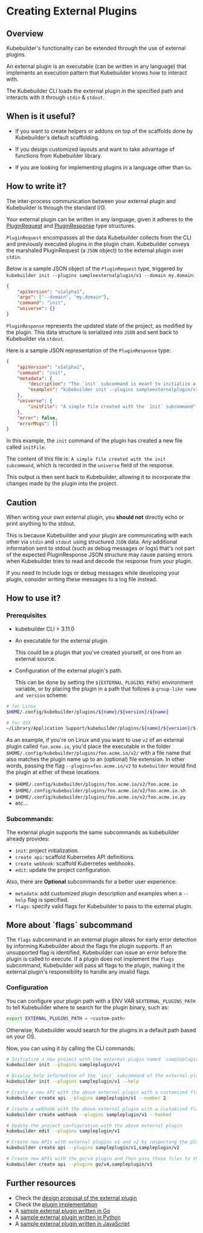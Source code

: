 # Creating External Plugins

## Overview

Kubebuilder's functionality can be extended through the use of external plugins.

An external plugin is an executable (can be written in any language) that implements an execution pattern that Kubebuilder knows how to interact with.

The Kubebuilder CLI loads the external plugin in the specified path and interacts with it through `stdin` & `stdout`.

## When is it useful?

- If you want to create helpers or addons on top of the scaffolds done by Kubebuilder's default scaffolding.

- If you design customized layouts and want to take advantage of functions from Kubebuilder library.

- If you are looking for implementing plugins in a language other than `Go`.

## How to write it?

The inter-process communication between your external plugin and Kubebuilder is through the standard I/O.

Your external plugin can be written in any language, given it adheres to the [PluginRequest][PluginRequest] and [PluginResponse][PluginResponse] type structures.

`PluginRequest` encompasses all the data Kubebuilder collects from the CLI and previously executed plugins in the plugin chain.
Kubebuilder conveys the marshaled PluginRequest (a `JSON` object) to the external plugin over `stdin`.

Below is a sample JSON object of the `PluginRequest` type, triggered by `kubebuilder init --plugins sampleexternalplugin/v1 --domain my.domain`:
```json
{
    "apiVersion": "v1alpha1",
    "args": ["--domain", "my.domain"],
    "command": "init",
    "universe": {}
}
```

`PluginResponse` represents the updated state of the project, as modified by the plugin. This data structure is serialized into `JSON` and sent back to Kubebuilder via `stdout`.

Here is a sample JSON representation of the `PluginResponse` type:
```json
{
    "apiVersion": "v1alpha1",
    "command": "init",
    "metadata": {
        "description": "The `init` subcommand is meant to initialize a project via Kubebuilder. It scaffolds a single file: `initFile`",
        "examples": "kubebuilder init --plugins sampleexternalplugin/v1 --domain my.domain"
    },
    "universe": {
        "initFile": "A simple file created with the `init` subcommand"
    },
    "error": false,
    "errorMsgs": []
}
```

In this example, the `init` command of the plugin has created a new file called `initFile`. 

The content of this file is: `A simple file created with the init subcommand`, which is recorded in the `universe` field of the response.

This output is then sent back to Kubebuilder, allowing it to incorporate the changes made by the plugin into the project.

<aside class="note">
<h1>Caution</h1>

When writing your own external plugin, you **should not** directly echo or print anything to the stdout. 

This is because Kubebuilder and your plugin are communicating with each other via `stdin` and `stdout` using structured `JSON` data.
Any additional information sent to stdout (such as debug messages or logs) that's not part of the expected PluginResponse JSON structure may cause parsing errors when Kubebuilder tries to read and decode the response from your plugin.

If you need to include logs or debug messages while developing your plugin, consider writing these messages to a log file instead.

</aside>

## How to use it?

### Prerequisites
- kubebuilder CLI > 3.11.0
- An executable for the external plugin.

  This could be a plugin that you've created yourself, or one from an external source.
- Configuration of the external plugin's path.

  This can be done by setting the `${EXTERNAL_PLUGINS_PATH}` environment variable, or by placing the plugin in a path that follows a `group-like name and version` scheme:
```sh
# for Linux
$HOME/.config/kubebuilder/plugins/${name}/${version}/${name}

# for OSX
~/Library/Application Support/kubebuilder/plugins/${name}/${version}/${name}
```
As an example, if you're on Linux and you want to use `v2` of an external plugin called `foo.acme.io`, you'd place the executable in the folder `$HOME/.config/kubebuilder/plugins/foo.acme.io/v2/` with a file name that also matches the plugin name up to an (optional) file extension.
In other words, passing the flag `--plugins=foo.acme.io/v2` to `kubebuilder` would find the plugin at either of these locations
* `$HOME/.config/kubebuilder/plugins/foo.acme.io/v2/foo.acme.io`
* `$HOME/.config/kubebuilder/plugins/foo.acme.io/v2/foo.acme.io.sh`
* `$HOME/.config/kubebuilder/plugins/foo.acme.io/v2/foo.acme.io.py`
* etc...

### Subcommands:

The external plugin supports the same subcommands as kubebuilder already provides:
- `init`: project initialization.
- `create api`: scaffold Kubernetes API definitions.
- `create webhook`: scaffold Kubernetes webhooks.
- `edit`: update the project configuration.

Also, there are **Optional** subcommands for a better user experience:
- `metadata`: add customized plugin description and examples when a `--help` flag is specified. 
- `flags`: specify valid flags for Kubebuilder to pass to the external plugin.

<aside class="note">
<h1>More about `flags` subcommand</h1>

The `flags` subcommand in an external plugin allows for early error detection by informing Kubebuilder about the flags the plugin supports. If an unsupported flag is identified, Kubebuilder can issue an error before the plugin is called to execute. 
If a plugin does not implement the `flags` subcommand, Kubebuilder will pass all flags to the plugin, making it the external plugin's responsibility to handle any invalid flags. 

</aside>

### Configuration

You can configure your plugin path with a ENV VAR `$EXTERNAL_PLUGINS_PATH` to tell Kubebuilder where to search for the plugin binary, such as:
```sh
export EXTERNAL_PLUGINS_PATH = <custom-path>
```

Otherwise, Kubebuilder would search for the plugins in a default path based on your OS.

Now, you can using it by calling the CLI commands:
```sh
# Initialize a new project with the external plugin named `sampleplugin`
kubebuilder init --plugins sampleplugin/v1

# Display help information of the `init` subcommand of the external plugin
kubebuilder init --plugins sampleplugin/v1 --help

# Create a new API with the above external plugin with a customized flag `number`
kubebuilder create api --plugins sampleplugin/v1 --number 2

# Create a webhook with the above external plugin with a customized flag `hooked`
kubebuilder create webhook --plugins sampleplugin/v1 --hooked

# Update the project configuration with the above external plugin
kubebuilder edit --plugins sampleplugin/v1

# Create new APIs with external plugins v1 and v2 by respecting the plugin chaining order
kubebuilder create api --plugins sampleplugin/v1,sampleplugin/v2

# Create new APIs with the go/v4 plugin and then pass those files to the external plugin by respecting the plugin chaining order
kubebuilder create api --plugins go/v4,sampleplugin/v1
```


## Further resources

- Check the [design proposal of the external plugin](https://github.com/kubernetes-sigs/kubebuilder/blob/master/designs/extensible-cli-and-scaffolding-plugins-phase-2.md) 
- Check the [plugin implementation](https://github.com/kubernetes-sigs/kubebuilder/pull/2338)
- A [sample external plugin written in Go](https://github.com/kubernetes-sigs/kubebuilder/tree/master/docs/book/src/simple-external-plugin-tutorial/testdata/sampleexternalplugin/v1)
- A [sample external plugin written in Python](https://github.com/rashmigottipati/POC-Phase2-Plugins)
- A [sample external plugin written in JavaScript](https://github.com/Eileen-Yu/kb-js-plugin)

[PluginRequest]: https://github.com/kubernetes-sigs/kubebuilder/blob/master/pkg/plugin/external/types.go#L23
[PluginResponse]: https://github.com/kubernetes-sigs/kubebuilder/blob/master/pkg/plugin/external/types.go#L42
